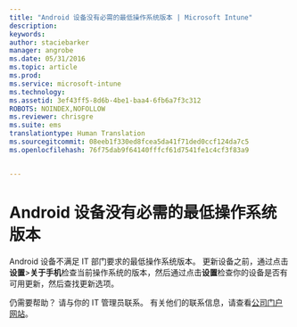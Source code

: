 ```yaml
---
title: "Android 设备没有必需的最低操作系统版本 | Microsoft Intune"
description: 
keywords: 
author: staciebarker
manager: angrobe
ms.date: 05/31/2016
ms.topic: article
ms.prod: 
ms.service: microsoft-intune
ms.technology: 
ms.assetid: 3ef43ff5-8d6b-4be1-baa4-6fb6a7f3c312
ROBOTS: NOINDEX,NOFOLLOW
ms.reviewer: chrisgre
ms.suite: ems
translationtype: Human Translation
ms.sourcegitcommit: 08eeb1f330ed8fcea5da41f71ded0ccf124da7c5
ms.openlocfilehash: 76f75dab9f64140fffcf61d7541fe1c4cf3f83a9


---
```



# Android 设备没有必需的最低操作系统版本

Android 设备不满足 IT 部门要求的最低操作系统版本。 更新设备之前，通过点击**设置**&gt;**关于手机**检查当前操作系统的版本，然后通过点击**设置**检查你的设备是否有可用更新，然后查找更新选项。

仍需要帮助？ 请与你的 IT 管理员联系。 有关他们的联系信息，请查看[公司门户网站](http://portal.manage.microsoft.com)。




<!--HONumber=Aug16_HO5-->


